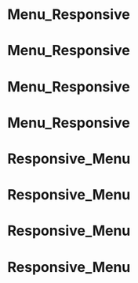 # Menu_Responsive
# Menu_Responsive
# Menu_Responsive
# Menu_Responsive
# Responsive_Menu
# Responsive_Menu
# Responsive_Menu
# Responsive_Menu
